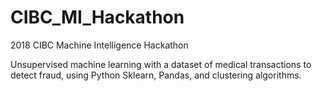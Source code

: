 # CIBC_MI_Hackathon
2018 CIBC Machine Intelligence Hackathon

Unsupervised machine learning with a dataset of medical transactions to detect fraud, using Python Sklearn, Pandas, and clustering algorithms. 
